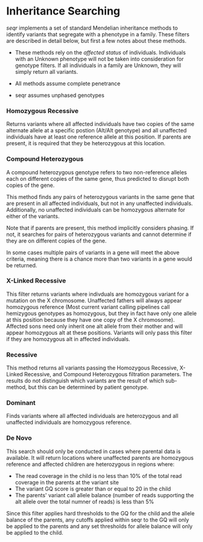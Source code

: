 Inheritance Searching
===

_seqr_ implements a set of standard Mendelian inheritance methods to identify variants that segregate with a phenotype in a family.
These filters are described in detail below, but first a few notes about these methods.

- These methods rely on the *affected status* of individuals.
Individuals with an Unknown phenotype will not be taken into consideration for genotype filters. If all individuals in a family are Unknown, they will simply return all variants.

- All methods assume complete penetrance

- seqr assumes unphased genotypes

### Homozygous Recessive 

Returns variants where all affected individuals have two copies of the same alternate allele at a specific postion (Alt/Alt genotype) and all unaffected individuals have at least one reference allele at this position. If parents are present, it is required that they be heterozygous at this location.

### Compound Heterozygous

A compound heterozygous genotype refers to two non-reference alleles each on different copies of the same gene, thus predicted to disrupt both copies of the gene.

This method finds any pairs of heterozygous variants in the same gene that are present in all affected individuals,
but not in any unaffected individuals.
Additionally, no unaffected individuals can be homozygous alternate for either of the variants.

Note that if parents are present, this method implicitly considers phasing. If not, it searches for pairs of heterozygous variants and cannot determine if they are on different copies of the gene.

In some cases multiple pairs of variants in a gene will meet the above criteria, meaning there is a chance more than two variants in a gene would be returned.


### X-Linked Recessive

This filter returns variants where indivduals are homozygous variant for a mutation on the X chromosome. Unaffected fathers will always appear homozygous reference (Most current variant calling pipelines call hemizygous genotypes as homozygous, but they in fact have only one allele at this position because they have one copy of the X chromosome). Affected sons need only inherit one alt allele from their mother and will appear homozygous alt at these positions. Variants will only pass this filter if they are  homozygous alt in  affected individuals.


### Recessive

This method returns all  variants passing the Homozygous Recessive,
X-Linked Recessive, and Compound Heterozygous filtration parameters.
The results do not distinguish which variants are the result of which sub-method, but this can be determined by patient genotype.

### Dominant

Finds variants where all affected individuals are heterozygous and all unaffected individuals are homozygous reference.

### De Novo

This search should only be conducted in cases where parental data is available. It will return locations where unaffected parents are homozygous reference and affected children are heterozygous in regions where:
- The read coverage in the child is no less than 10% of the total read coverage in the parents at the variant site
- The variant GQ score is greater than or equal to 20 in the child
- The parents' variant call allele balance (number of reads supporting the alt allele over the total numner of reads) is less than 5%
  
Since this filter applies hard thresholds to the GQ for the child and the allele balance of the parents, any cutoffs applied within seqr to the GQ will only be applied to the parents and any set thresholds for allele balance will only be applied to the child.


